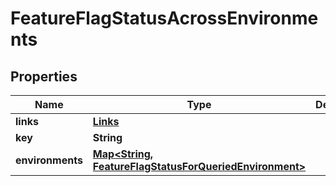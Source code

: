 
# FeatureFlagStatusAcrossEnvironments

## Properties
Name | Type | Description | Notes
------------ | ------------- | ------------- | -------------
**links** | [**Links**](Links.md) |  |  [optional]
**key** | **String** |  |  [optional]
**environments** | [**Map&lt;String, FeatureFlagStatusForQueriedEnvironment&gt;**](FeatureFlagStatusForQueriedEnvironment.md) |  |  [optional]



